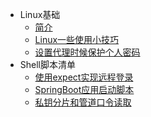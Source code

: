 * Linux基础
  * [简介](markdown/Devops/Linux/_readme.md)
  * [Linux一些使用小技巧](markdown/Devops/Linux/Linux一些使用小技巧.md)
  * [设置代理时候保护个人密码](markdown/Devops/Linux/设置代理时候保护个人密码.md)
* Shell脚本清单
  * [使用expect实现远程登录](markdown/Devops/Linux/ShellScripts/使用expect实现远程登录.md)
  * [SpringBoot应用启动脚本](markdown/Devops/Linux/ShellScripts/SpringBoot应用启动脚本.md)
  * [私钥分片和管道口令读取](markdown/Devops/Linux/ShellScripts/私钥分片和管道口令读取.md)


